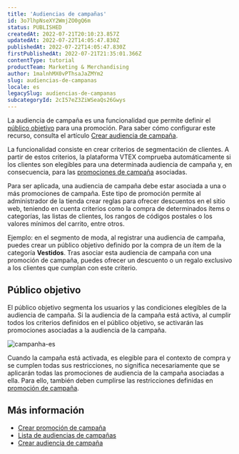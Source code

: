 ```yaml
---
title: '​​Audiencias de campañas'
id: 3o7lhpNseXY2WmjZO0gQ6m
status: PUBLISHED
createdAt: 2022-07-21T20:10:23.857Z
updatedAt: 2022-07-22T14:05:47.830Z
publishedAt: 2022-07-22T14:05:47.830Z
firstPublishedAt: 2022-07-21T21:35:01.366Z
contentType: tutorial
productTeam: Marketing & Merchandising
author: 1malnhMX0vPThsaJaZMYm2
slug: audiencias-de-campanas
locale: es
legacySlug: audiencias-de-campanas
subcategoryId: 2cI57eZ3ZiWSeaQs26Gwys
---
```


La audiencia de campaña es una funcionalidad que permite definir el [público objetivo](#publico-objetivo) para una promoción. Para saber cómo configurar este recurso, consulta el artículo [Crear audiencia de campaña](https://help.vtex.com/es/tutorial/crear-audiencia-de-campanas--6cnuDZJzIkIeocewAQQK4K).

La funcionalidad consiste en crear criterios de segmentación de clientes. A partir de estos criterios, la plataforma VTEX comprueba automáticamente si los clientes son elegibles para una determinada audiencia de campaña y, en consecuencia, para las [promociones de campaña](https://help.vtex.com/es/tutorial/promocion-de-campana--1ChYXhK2AQGuS6wAqS8Ume) asociadas.

Para ser aplicada, una audiencia de campaña debe estar asociada a una o más promociones de campaña. Este tipo de promoción permite al administrador de la tienda crear reglas para ofrecer descuentos en el sitio web, teniendo en cuenta criterios como la compra de determinados ítems o categorías, las listas de clientes, los rangos de códigos postales o los valores mínimos del carrito, entre otros.

Ejemplo: en el segmento de moda, al registrar una audiencia de campaña, puedes crear un público objetivo definido por la compra de un ítem de la categoría **Vestidos**. Tras asociar esta audiencia de campaña con una promoción de campaña, puedes ofrecer un descuento o un regalo exclusivo a los clientes que cumplan con este criterio.

## Público objetivo

El público objetivo segmenta los usuarios y las condiciones elegibles de la audiencia de campaña. Si la audiencia de la campaña está activa, al cumplir todos los criterios definidos en el público objetivo, se activarán las promociones asociadas a la audiencia de la campaña.

![campanha-es](//images.ctfassets.net/alneenqid6w5/6Cxe95BqKrrMxwMiEVSvTJ/dc2f1ab65b1a442f47a5542bccc7786e/campanha-es.png)

Cuando la campaña está activada, es elegible para el contexto de compra y se cumplen todas sus restricciones, no significa necesariamente que se aplicarán todas las promociones de audiencia de la campaña asociadas a ella. Para ello, también deben cumplirse las restricciones definidas en [promoción de campaña](https://help.vtex.com/es/tutorial/promocion-de-campana--1ChYXhK2AQGuS6wAqS8Ume).

## Más información

- [Crear promoción de campaña](https://help.vtex.com/es/tutorial/promocion-de-campana--1ChYXhK2AQGuS6wAqS8Ume)
- [Lista de audiencias de campañas](https://help.vtex.com/es/tutorial/lista-de-audiencias-de-campanas--2aW3JH34Zsm4keR5wtXZbT)
- [Crear audiencia de campaña](https://help.vtex.com/es/tutorial/crear-audiencia-de-campanas--6cnuDZJzIkIeocewAQQK4K)
